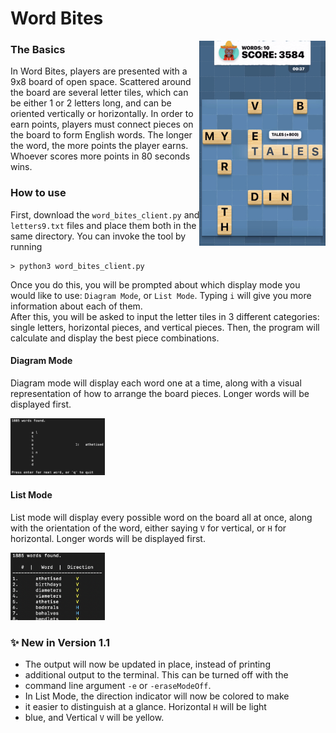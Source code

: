 # Word Bites  

<img src="/Images/Word%20Bites/sampleWordBitesBoard.jpeg" alt = "sample board" width="40%" align = "right">     

### The Basics  
In Word Bites, players are presented with a 9x8 board of open space. 
Scattered around the board are several letter tiles, which can be 
either 1 or 2 letters long, and can be oriented vertically or 
horizontally. In order to earn points, players must connect pieces 
on the board to form English words. The longer the word, the more 
points the player earns. Whoever scores more points in 80 seconds 
wins.
### How to use
First, download the `word_bites_client.py` and `letters9.txt` files and 
place them both in the same directory. You can invoke the tool by 
running  
```
> python3 word_bites_client.py
```
Once you do this, you will be prompted about which display mode you 
would like to use: `Diagram Mode`, or `List Mode`. Typing `i` will 
give you more information about each of them.  
After this, you will be asked to input the letter tiles in 3 different 
categories: single letters, horizontal pieces, and vertical pieces. 
Then, the program will calculate and display the best piece 
combinations.
#### Diagram Mode
Diagram mode will display each word one at a time, along with a visual 
representation of how to arrange the board pieces. Longer words will 
be displayed first.  

<img src="/Images/Word%20Bites/sampleDiagramMode.png" alt = "sample diagram mode" width = "30%"> 
    
#### List Mode
List mode will display every possible word on the board all at once, 
along with the orientation of the word, either saying `V` for 
vertical, or `H` for horizontal. Longer words will be displayed first.  

<img src="/Images/Word%20Bites/sampleListMode.png" alt = "sample list mode" width = "30%">  

### ✨ New in Version 1.1
* The output will now be updated in place, instead of printing 
* additional output to the terminal. This can be turned off with the 
* command line argument `-e` or `-eraseModeOff`.
* In List Mode, the direction indicator will now be colored to make 
* it easier to distinguish at a glance. Horizontal `H` will be light 
* blue, and Vertical `V` will be yellow.
